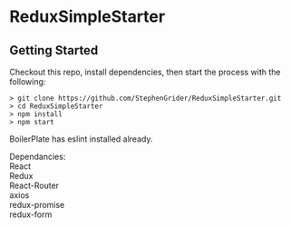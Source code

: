 # ReduxSimpleStarter

## Getting Started

Checkout this repo, install dependencies, then start the process with the following:

```
> git clone https://github.com/StephenGrider/ReduxSimpleStarter.git
> cd ReduxSimpleStarter
> npm install
> npm start
```

BoilerPlate has eslint installed already.

Dependancies:  
React  
Redux  
React-Router  
axios  
redux-promise  
redux-form  